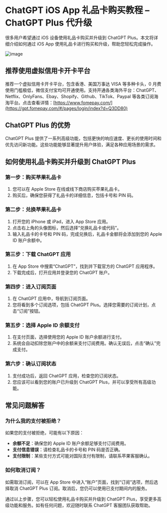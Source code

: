 # ChatGPT iOS App 礼品卡购买教程 – ChatGPT Plus 代升级

很多用户希望通过 iOS 设备使用礼品卡购买并升级到 ChatGPT Plus。本文将详细介绍如何通过 iOS App 使用礼品卡进行购买和升级，帮助您轻松完成操作。

![image](https://github.com/fpmusical123/gmrq/assets/169779040/f57ecbfa-fd14-4937-8f4c-bedc3a600d28)

## 推荐使用虚拟信用卡开卡平台

推荐一个虚拟信用卡开卡平台，包含香港、美国万事达 VISA 等多种卡头，0 月费使用门槛极低，微信支付宝均可开通使用。支持开通各类海外平台：ChatGPT、Netflix、OnlyFans、Ebay、Shopify、Github、TikTok、Paypal 等各类订阅海淘平台。点击查看详情：[https://www.fomepay.com/](https://gpt.fomepay.com/#/pages/login/index?d=Q3DD80)

## ChatGPT Plus 的优势

ChatGPT Plus 提供了一系列高级功能，包括更快的响应速度、更长的使用时间和优先访问新功能。这些功能能够显著提升用户体验，满足各种应用场景的需求。

## 如何使用礼品卡购买并升级到 ChatGPT Plus

### 第一步：购买苹果礼品卡

1. 您可以在 Apple Store 在线或线下商店购买苹果礼品卡。
2. 购买后，确保您获得了礼品卡的详细信息，包括卡号和 PIN 码。

### 第二步：兑换苹果礼品卡

1. 打开您的 iPhone 或 iPad，进入 App Store 应用。
2. 点击右上角的头像图标，然后选择“兑换礼品卡或代码”。
3. 输入礼品卡的卡号和 PIN 码，完成兑换后，礼品卡金额将会添加到您的 Apple ID 账户余额中。

### 第三步：下载 ChatGPT 应用

1. 在 App Store 中搜索“ChatGPT”，找到并下载官方的 ChatGPT 应用程序。
2. 下载完成后，打开应用并登录您的 ChatGPT 账户。

### 第四步：进入订阅页面

1. 在 ChatGPT 应用中，导航到订阅页面。
2. 您将看到多个订阅选项，包括 ChatGPT Plus。选择您需要的订阅计划，点击“订阅”按钮。

### 第五步：选择 Apple ID 余额支付

1. 在支付页面，选择使用您的 Apple ID 账户余额进行支付。
2. 系统会自动扣除您账户中的余额来支付订阅费用。确认无误后，点击“确认”完成支付。

### 第六步：确认订阅状态

1. 支付成功后，返回 ChatGPT 应用，检查您的订阅状态。
2. 您应该可以看到您的账户已升级到 ChatGPT Plus，并可以享受所有高级功能。

## 常见问题解答

### 为什么我的支付被拒绝？

如果您的支付被拒绝，可能有以下原因：
- **余额不足**：确保您的 Apple ID 账户余额足够支付订阅费用。
- **支付信息错误**：请检查礼品卡的卡号和 PIN 码是否正确。
- **支付限制**：某些支付方式可能对国际支付有限制，请联系苹果客服确认。

### 如何取消订阅？

如需取消订阅，可以在 App Store 中进入“账户”页面，找到“订阅”选项，然后选择取消 ChatGPT Plus 订阅。取消后，您仍可以使用已支付期间内的服务。

通过以上步骤，您可以轻松使用礼品卡购买并升级到 ChatGPT Plus，享受更多高级功能和服务。如有任何问题，欢迎随时联系 ChatGPT 客服团队获取帮助。
